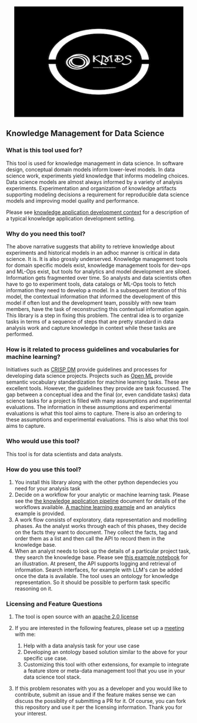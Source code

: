 <p align="center">
  <img width="460" height="300" src="images/kmds_logo_resized.jpg">
</p>

## Knowledge Management for Data Science

### What is this tool used for?

This tool is used for knowledge management in data science. In software design, conceptual domain models inform lower-level models. In data science work, experiments yield knowledge that informs modeling choices. Data science models are almost always informed by a variety of analysis experiments. Experimentation and organization of knowledge artifacts supporting modeling decisions a requirement for reproducible data science models and improving model quality and performance.

Please see [knowledge application development context](/feature_documentation/knowledge_management_in_DS.md ) for a description of a typical knowledge application development setting.

### Why do you need this tool?

The above narrative suggests that ability to retrieve knowledge about experiments and historical models in an adhoc manner is critical in data science. It is. It is also grossly underserved. Knowledge management tools for domain specific models exist, knowledge management tools for dev-ops and ML-Ops exist, but tools for analytics and model development are siloed. Information gets fragmented over time. So analysts and data scientists often have to go to experiment tools, data catalogs or ML-Ops tools to fetch information they need to develop a model. In a subsequent iteration of this model, the contextual information that informed the development of this model if often lost and the development team, possibly with new team members, have the task of reconstructing this contextual information again. This library is a step in fixing this problem. The central idea is to organize tasks in terms of a sequence of steps that are pretty standard in data analysis work and capture knowledge in context while these tasks are performed.

### How is it related to process guidelines and vocabularies for machine learning?
Initiatives such as [CRISP DM](https://www.datascience-pm.com/crisp-dm-2/) provide guidelines and processes for developing data science projects. Projects such as [Open ML](https://openml.github.io/openml-python/main/index.html) provide semantic vocabulary standardization for machine learning tasks. These are excellent tools. However, the guidelines they provide are task focussed. The gap between a conceptual idea and the final (or, even candidate tasks) data science tasks for a project is filled with many assumptions and experimental evaluations. The information in these assumptions and experimental evaluations is what this tool aims to capture. There is also an ordering to these assumptions and experimental evaluations. This is also what this tool aims to capture.

### Who would use this tool?

This tool is for data scientists and data analysts.

### How do you use this tool?

1. You install this library along with the other python dependecies you need for your analysis task
2. Decide on a workflow for your analytic or machine learning task. Please see the [the knowledge application pipeline](/feature_documentation/km_app_pipeline.md) document for details of the workflows available. [A machine learning example](/examples_of_use/machine_learning/example_narrative.md) and an analytics example is provided.
3. A work flow consists of exploratory, data representation and modelling phases. As the analyst works through each of this phases, they decide on the facts they want to document. They collect the facts, tag and order them as a list and then call the API to record them in the knowledge base.
4. When an analyst needs to look up the details of a particular project task, they search the knowledge base. Please see [this example notebook](/examples_of_use/machine_learning/example_ml_observations_report.ipynb) for an illustration. At present, the API supports logging and retrieval of information. Search interfaces, for example with LLM's can be added once the data is available. The tool uses an ontology for knowledge representation. So it should be possible to perform task specific reasoning on it.

### Licensing and Feature Questions

1. The tool is open source with an [apache 2.0 license](https://www.apache.org/licenses/LICENSE-2.0.txt)
2. If you are interested in the following features, please set up a [meeting](https://calendly.com/rajiv-sambasivan/help-with-kmds-feature) with me:
   1. Help with a data analysis task for your use case
   2. Developing an ontology based solution similar to the above for your specific use case.
   3. Customizing this tool with other extensions, for example to integrate a feature store or meta-data management tool that you use in your data science tool stack.

3. If this problem resonates with you as a developer  and you would like to contribute, submit an issue and if the feature makes sense we can discuss the possiblity of submitting a PR for it. Of course, you can fork this repository and use it per the licensing information. Thank you for your interest.
